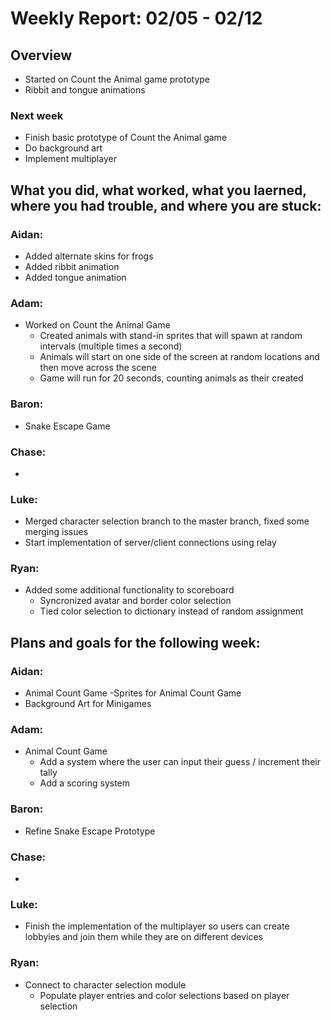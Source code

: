 # Weekly Report: 02/05 - 02/12

## Overview
- Started on Count the Animal game prototype
- Ribbit and tongue animations

### Next week
- Finish basic prototype of Count the Animal game
- Do background art
- Implement multiplayer

## What you did, what worked, what you laerned, where you had trouble, and where you are stuck:
### Aidan: 
- Added alternate skins for frogs
- Added ribbit animation
- Added tongue animation
### Adam:
- Worked on Count the Animal Game
  - Created animals with stand-in sprites that will spawn at random intervals (multiple times a second)
  - Animals will start on one side of the screen at random locations and then move across the scene
  - Game will run for 20 seconds, counting animals as their created
### Baron:
- Snake Escape Game
### Chase:
- 
### Luke:
- Merged character selection branch to the master branch, fixed some merging issues
- Start implementation of server/client connections using relay 
### Ryan:
- Added some additional functionality to scoreboard
  - Syncronized avatar and border color selection
  - Tied color selection to dictionary instead of random assignment


## Plans and goals for the following week:
### Aidan:
- Animal Count Game
  -Sprites for Animal Count Game
- Background Art for Minigames
### Adam:
- Animal Count Game
  - Add a system where the user can input their guess / increment their tally
  - Add a scoring system
### Baron:
- Refine Snake Escape Prototype
### Chase:
- 
### Luke:
- Finish the implementation of the multiplayer so users can create lobbyies and join them while they are on different devices
### Ryan:
- Connect to character selection module
  - Populate player entries and color selections based on player selection
